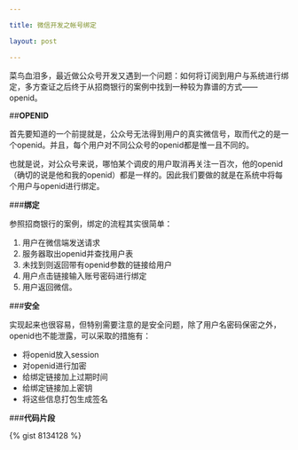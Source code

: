 ```yaml
---

title: 微信开发之帐号绑定

layout: post

---
```

菜鸟血泪多，最近做公众号开发又遇到一个问题：如何将订阅到用户与系统进行绑定，多方查证之后终于从招商银行的案例中找到一种较为靠谱的方式——openid。

##**OPENID**

首先要知道的一个前提就是，公众号无法得到用户的真实微信号，取而代之的是一个openid。并且，每个用户对不同公众号的openid都是惟一且不同的。

也就是说，对公众号来说，哪怕某个调皮的用户取消再关注一百次，他的openid（确切的说是他和我的openid）都是一样的。因此我们要做的就是在系统中将每个用户与openid进行绑定。

###**绑定**

参照招商银行的案例，绑定的流程其实很简单：

1. 用户在微信端发送请求
2. 服务器取出openid并查找用户表
3. 未找到则返回带有openid参数的链接给用户
4. 用户点击链接输入账号密码进行绑定
5. 用户返回微信。

###**安全**

实现起来也很容易，但特别需要注意的是安全问题，除了用户名密码保密之外，openid也不能泄露，可以采取的措施有：

* 将openid放入session
* 对openid进行加密
* 给绑定链接加上过期时间
* 给绑定链接加上密钥
* 将这些信息打包生成签名

###**代码片段**

{% gist 8134128 %}